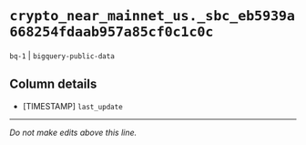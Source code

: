 # `crypto_near_mainnet_us._sbc_eb5939a668254fdaab957a85cf0c1c0c`
`bq-1` | `bigquery-public-data`

## Column details
* [TIMESTAMP] `last_update`

-------------------------------------------------------------------------------
*Do not make edits above this line.*
